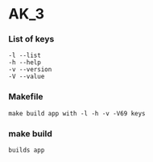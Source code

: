 # AK_3 
### List of keys

    -l --list
    -h --help
    -v --version
    -V --value

### Makefile

    make build app with -l -h -v -V69 keys
### make build

    builds app
